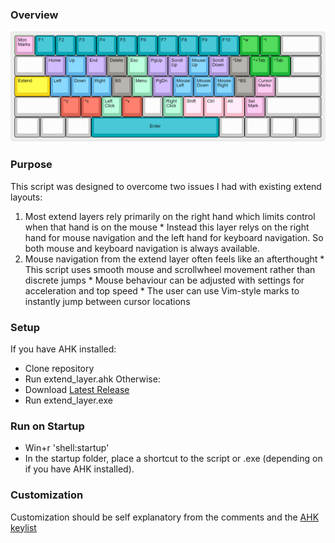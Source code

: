 ### Overview
![Layer Image](https://github.com/henrystern/extend_layer/blob/main/defaults.png?raw=true)
### Purpose
This script was designed to overcome two issues I had with existing extend layouts:
  1. Most extend layers rely primarily on the right hand which limits control when that hand is on the mouse
    * Instead this layer relys on the right hand for mouse navigation and the left hand for keyboard navigation. So both mouse and keyboard navigation is always available.
  2. Mouse navigation from the extend layer often feels like an afterthought
    * This script uses smooth mouse and scrollwheel movement rather than discrete jumps
    * Mouse behaviour can be adjusted with settings for acceleration and top speed
    * The user can use Vim-style marks to instantly jump between cursor locations

### Setup
If you have AHK installed:
  * Clone repository
  * Run extend_layer.ahk
Otherwise:
  * Download [Latest Release](https://github.com/henrystern/extend_layer/releases/latest)
  * Run extend_layer.exe

### Run on Startup
* Win+r 'shell:startup'
* In the startup folder, place a shortcut to the script or .exe (depending on if you have AHK installed).

### Customization
Customization should be self explanatory from the comments and the [AHK keylist](https://www.autohotkey.com/docs/KeyList.htm)
